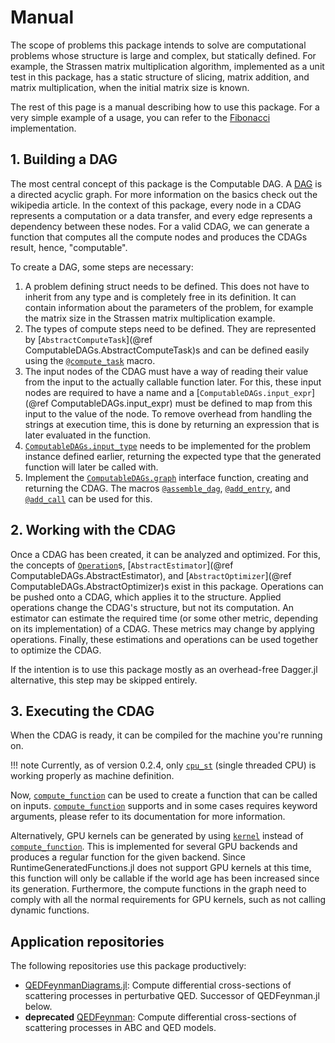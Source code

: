 # Manual

The scope of problems this package intends to solve are computational problems whose structure is large and complex, but statically defined. For example, the Strassen matrix multiplication algorithm, implemented as a unit test in this package, has a static structure of slicing, matrix addition, and matrix multiplication, when the initial matrix size is known.

The rest of this page is a manual describing how to use this package. For a very simple example of a usage, you can refer to the [Fibonacci](examples/fibonacci.md) implementation.

## 1. Building a DAG

The most central concept of this package is the Computable DAG. A [DAG](https://en.wikipedia.org/wiki/Directed_acyclic_graph) is a directed acyclic graph. For more information on the basics check out the wikipedia article. In the context of this package, every node in a CDAG represents a computation or a data transfer, and every edge represents a dependency between these nodes. For a valid CDAG, we can generate a function that computes all the compute nodes and produces the CDAGs result, hence, "computable".

To create a DAG, some steps are necessary:

1. A problem defining struct needs to be defined. This does not have to inherit from any type and is completely free in its definition. It can contain information about the parameters of the problem, for example the matrix size in the Strassen matrix multiplication example.
2. The types of compute steps need to be defined. They are represented by [`AbstractComputeTask`](@ref ComputableDAGs.AbstractComputeTask)s and can be defined easily using the [`@compute_task`](@ref) macro.
3. The input nodes of the CDAG must have a way of reading their value from the input to the actually callable function later. For this, these input nodes are required to have a name and a [`ComputableDAGs.input_expr`](@ref ComputableDAGs.input_expr) must be defined to map from this input to the value of the node. To remove overhead from handling the strings at execution time, this is done by returning an expression that is later evaluated in the function.
4. [`ComputableDAGs.input_type`](@ref) needs to be implemented for the problem instance defined earlier, returning the expected type that the generated function will later be called with.
5. Implement the [`ComputableDAGs.graph`](@ref) interface function, creating and returning the CDAG. The macros [`@assemble_dag`](@ref), [`@add_entry`](@ref), and [`@add_call`](@ref) can be used for this.

## 2. Working with the CDAG

Once a CDAG has been created, it can be analyzed and optimized. For this, the concepts of [`Operation`](@ref)s, [`AbstractEstimator`](@ref ComputableDAGs.AbstractEstimator), and [`AbstractOptimizer`](@ref ComputableDAGs.AbstractOptimizer)s exist in this package. Operations can be pushed onto a CDAG, which applies it to the structure. Applied operations change the CDAG's structure, but not its computation. An estimator can estimate the required time (or some other metric, depending on its implementation) of a CDAG. These metrics may change by applying operations. Finally, these estimations and operations can be used together to optimize the CDAG.

If the intention is to use this package mostly as an overhead-free Dagger.jl alternative, this step may be skipped entirely.

## 3. Executing the CDAG

When the CDAG is ready, it can be compiled for the machine you're running on.

!!! note
    Currently, as of version 0.2.4, only [`cpu_st`](@ref) (single threaded CPU) is working properly as machine definition.

Now, [`compute_function`](@ref) can be used to create a function that can be called on inputs. [`compute_function`](@ref) supports and in some cases requires keyword arguments, please refer to its documentation for more information.

Alternatively, GPU kernels can be generated by using [`kernel`](@ref) instead of [`compute_function`](@ref). This is implemented for several GPU backends and produces a regular function for the given backend. Since RuntimeGeneratedFunctions.jl does not support GPU kernels at this time, this function will only be callable if the world age has been increased since its generation. Furthermore, the compute functions in the graph need to comply with all the normal requirements for GPU kernels, such as not calling dynamic functions.

## Application repositories

The following repositories use this package productively:

- [QEDFeynmanDiagrams.jl](https://github.com/QEDjl-project/QEDFeynmanDiagrams.jl): Compute differential cross-sections of scattering processes in perturbative QED. Successor of QEDFeynman.jl below.
- **deprecated** [QEDFeynman](https://github.com/ComputableDAGs/QEDFeynman.jl): Compute differential cross-sections of scattering processes in ABC and QED models.
